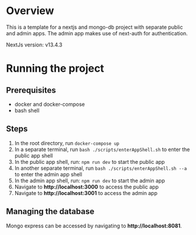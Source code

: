 # Overview

This is a template for a nextjs and mongo-db project with separate public and admin apps. The admin app makes use of next-auth for authentication.

NextJs version: v13.4.3

# Running the project

## Prerequisites
* docker and docker-compose
* bash shell

## Steps
1. In the root directory, run `docker-compose up`
2. In a separate terminal, run `bash ./scripts/enterAppShell.sh` to enter the public app shell
3. In the public app shell, run: `npm run dev` to start the public app
4. In another separate terminal, run `bash ./scripts/enterAppShell.sh --a` to enter the admin app shell
5. In the admin app shell, run: `npm run dev` to start the admin app
6. Navigate to **http://localhost:3000** to access the public app
7. Navigate to **http://localhost:3001** to access the admin app

## Managing the database
Mongo express can be accessed by navigating to **http://localhost:8081**. 